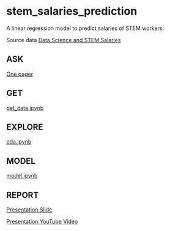 # stem_salaries_prediction

A linear regression model to predict salaries of STEM workers. 

Source data [Data Science and STEM Salaries](https://www.kaggle.com/datasets/jackogozaly/data-science-and-stem-salaries?select=Levels_Fyi_Salary_Data.csv)

## ASK 
[One pager](./ask.pdf)

## GET

[get_data.ipynb](./get_data.ipynb)

## EXPLORE

[eda.ipynb](./eda.ipynb)

## MODEL

[model.ipynb](./model.ipynb)

## REPORT

[Presentation Slide](./stem_salaries_prediction.pdf)

[Presentation YouTube Video](https://www.youtube.com/watch?v=5QrOFyBiqUc)

